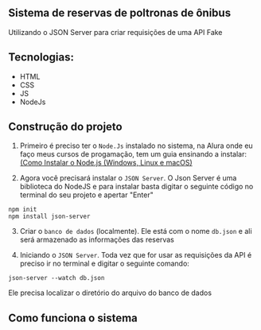 ## Sistema de reservas de poltronas de ônibus
 
Utilizando o JSON Server para criar requisições de uma API Fake

## Tecnologias:
- HTML
- CSS
- JS
- NodeJs

## Construção do projeto

1. Primeiro é preciso ter o `Node.Js` instalado no sistema,
na Alura onde eu faço meus cursos de progamação, tem um guia ensinando a instalar:
[(Como Instalar o Node.js (Windows, Linux e macOS)](https://www.alura.com.br/artigos/como-instalar-node-js-windows-linux-macos?_gl=1*13z5q37*_ga*MTA4NDkxNjE5LjE3MDgwMjM3MzE.*_ga_1EPWSW3PCS*MTcwODAyMzczMS4xLjEuMTcwODAyMzk2NS4wLjAuMA..*_fplc*SVE2MkttejRWeG9VbkpKdFhFMnRBYW1LNEkzaFJEdEE4c1c2SyUyQmM4S2RPYWJlSFQwQkViZkprdlh0M1hYNElpNncwQUNOSThOSFhHbkVDNCUyRlVLYVR2dmlnZWVmQkwlMkZTMTFlMGpwRUttU3l6SlBON3FVMlVMcFpaZFFHUjJRJTNEJTNE)

2. Agora você precisará instalar o `JSON Server`.
O Json Server é uma biblioteca do NodeJS
e para instalar basta digitar o seguinte código no terminal do seu projeto e apertar "Enter"

```
npm init
npm install json-server
```
3. Criar o `banco de dados` (localmente).
Ele está com o nome `db.json` e ali será armazenado as informações das reservas

4. Iniciando o `JSON Server`. Toda vez que for usar as requisições da API é preciso ir no terminal e digitar
o seguinte comando:

```
json-server --watch db.json
```
Ele precisa localizar o diretório do arquivo do banco de dados

## Como funciona o sistema


